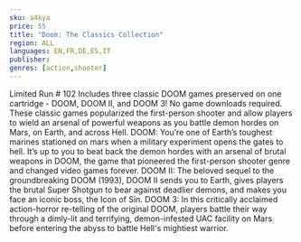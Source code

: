 ```yaml
---
sku: a4kya
price: 55
title: "Doom: The Classics Collection"
region: ALL
languages: EN,FR,DE,ES,IT
publisher: 
genres: [action,shooter]
---
```

 Limited Run # 102
 Includes three classic DOOM games preserved on one cartridge - DOOM, DOOM II, and DOOM 3! No game downloads required. These classic games popularized the first-person shooter and allow players to wield an arsenal of powerful weapons as you battle demon hordes on Mars, on Earth, and across Hell. DOOM: You’re one of Earth’s toughest marines stationed on mars when a military experiment opens the gates to hell. It’s up to you to beat back the demon hordes with an arsenal of brutal weapons in DOOM, the game that pioneered the first-person shooter genre and changed video games forever. DOOM II: The beloved sequel to the groundbreaking DOOM (1993), DOOM II sends you to Earth, gives players the brutal Super Shotgun to bear against deadlier demons, and makes you face an iconic boss, the Icon of Sin. DOOM 3: In this critically acclaimed action-horror re-telling of the original DOOM, players battle their way through a dimly-lit and terrifying, demon-infested UAC facility on Mars before entering the abyss to battle Hell's mightiest warrior.